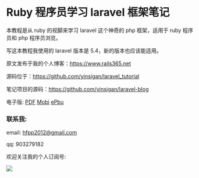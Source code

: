 # Ruby 程序员学习 laravel 框架笔记

本教程是从 ruby 的视脚来学习 laravel 这个神奇的 php 框架，适用于 ruby 程序员和 php 程序员浏览。

写这本教程我使用的 laravel 版本是 5.4，新的版本也应该能适用。

原文发布于我的个人博客：https://www.rails365.net

源码位于：https://github.com/yinsigan/laravel_tutorial

笔记项目的源码：https://github.com/yinsigan/laravel-blog

电子版: [PDF](https://www.gitbook.com/download/pdf/book/yinsigan/laravel_tutorial) [Mobi](https://www.gitbook.com/download/mobi/book/yinsigan/laravel_tutorial) [ePbu](https://www.gitbook.com/download/epub/book/yinsigan/laravel_tutorial)

### 联系我:

email: hfpp2012@gmail.com

qq: 903279182

欢迎关注我的个人订阅号:

![](https://rails365.oss-cn-shenzhen.aliyuncs.com/uploads/photo/image/310/2017/0f6c7b070c711c48dbe92193f71e9cbf.jpg)
